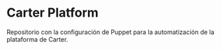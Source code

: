 # Carter Platform
Repositorio con la configuración de Puppet para la automatización de la plataforma de Carter.